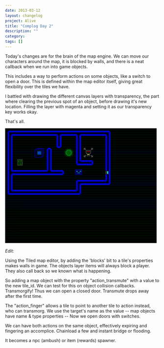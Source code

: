 ```yaml
---
date: 2013-03-12
layout: changelog
project: Alive
title: "Complog Day 2"
description: ""
category: 
tags: []
---
```


Today's changes are for the brain of the map engine. We can move our characters around the map, it is blocked by walls, and there is a neat callback when we run into game objects.

This includes a way to perform actions on some objects, like a switch to open a door. This is defined within the map editor itself, giving great flexibility over the tiles we have.

I battled with drawing the different canvas layers with transparency, the part where clearing the previous spot of an object, before drawing it's new location. Filling the layer with magenta and setting it as our transparency key works okay.

That's all.

![walking into things hurts](/assets/alive/complog/collisions.png)

_Edit:_

Using the Tiled map editor, by adding the 'blocks' bit to a tile's properties makes walls in game. The objects layer items will always block a player. They also call back so we known what is happening.

So adding a map object with the property "action_transmute" with a value to the new tile_id. We can test for this on object collision callbacks. Transmorgify! Thus we can open a closed door. Transmute drops away after the first time.

The "action\_finger" allows a tile to point to another tile to action instead, who can transmorg. We use the target's name as the value -- map objects have name & type properties -- Now we open doors with switches.

We can have both actions on the same object, effectively expiring and fingering an accomplice. Chainload a few and instant bridge or flooding.

It becomes a npc (ambush) or item (rewards) spawner.